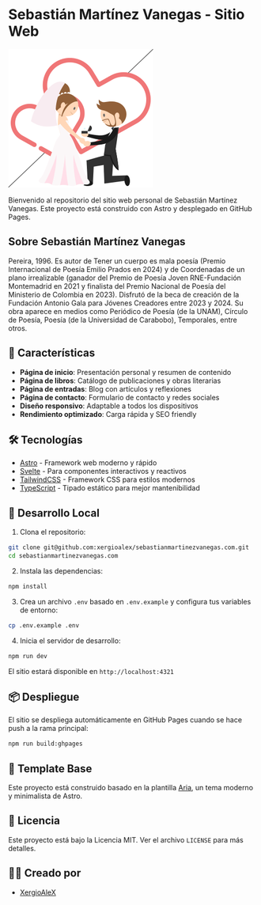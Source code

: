 # Sebastián Martínez Vanegas - Sitio Web

![Site Preview](public/assets/images/wedding-invitation.gif)

Bienvenido al repositorio del sitio web personal de Sebastián Martínez Vanegas. Este proyecto está construido con Astro y desplegado en GitHub Pages.

## Sobre Sebastián Martínez Vanegas

Pereira, 1996. Es autor de Tener un cuerpo es mala poesía (Premio Internacional de Poesía Emilio Prados en 2024) y de Coordenadas de un plano irrealizable (ganador del Premio de Poesía Joven RNE-Fundación Montemadrid en 2021 y finalista del Premio Nacional de Poesía del Ministerio de Colombia en 2023). Disfrutó de la beca de creación de la Fundación Antonio Gala para Jóvenes Creadores entre 2023 y 2024. Su obra aparece en medios como Periódico de Poesía (de la UNAM), Círculo de Poesía, Poesía (de la Universidad de Carabobo), Temporales, entre otros.


## 🌟 Características

- **Página de inicio**: Presentación personal y resumen de contenido
- **Página de libros**: Catálogo de publicaciones y obras literarias
- **Página de entradas**: Blog con artículos y reflexiones
- **Página de contacto**: Formulario de contacto y redes sociales
- **Diseño responsivo**: Adaptable a todos los dispositivos
- **Rendimiento optimizado**: Carga rápida y SEO friendly

## 🛠️ Tecnologías

- [Astro](https://astro.build) - Framework web moderno y rápido
- [Svelte](https://svelte.dev) - Para componentes interactivos y reactivos
- [TailwindCSS](https://tailwindcss.com) - Framework CSS para estilos modernos
- [TypeScript](https://www.typescriptlang.org) - Tipado estático para mejor mantenibilidad

## 🚀 Desarrollo Local

1. Clona el repositorio:
```bash
git clone git@github.com:xergioalex/sebastianmartinezvanegas.com.git
cd sebastianmartinezvanegas.com
```

2. Instala las dependencias:
```bash
npm install
```

3. Crea un archivo `.env` basado en `.env.example` y configura tus variables de entorno:
```bash
cp .env.example .env
```

4. Inicia el servidor de desarrollo:
```bash
npm run dev
```

El sitio estará disponible en `http://localhost:4321`

## 📦 Despliegue

El sitio se despliega automáticamente en GitHub Pages cuando se hace push a la rama principal:

```bash
npm run build:ghpages
```

## 🎨 Template Base

Este proyecto está construido basado en la plantilla [Aria](https://astro.build/themes/details/aria/), un tema moderno y minimalista de Astro.

## 📝 Licencia

Este proyecto está bajo la Licencia MIT. Ver el archivo `LICENSE` para más detalles.

## 👨‍💻 Creado por

- [XergioAleX](https://www.xergioalex.com/)

